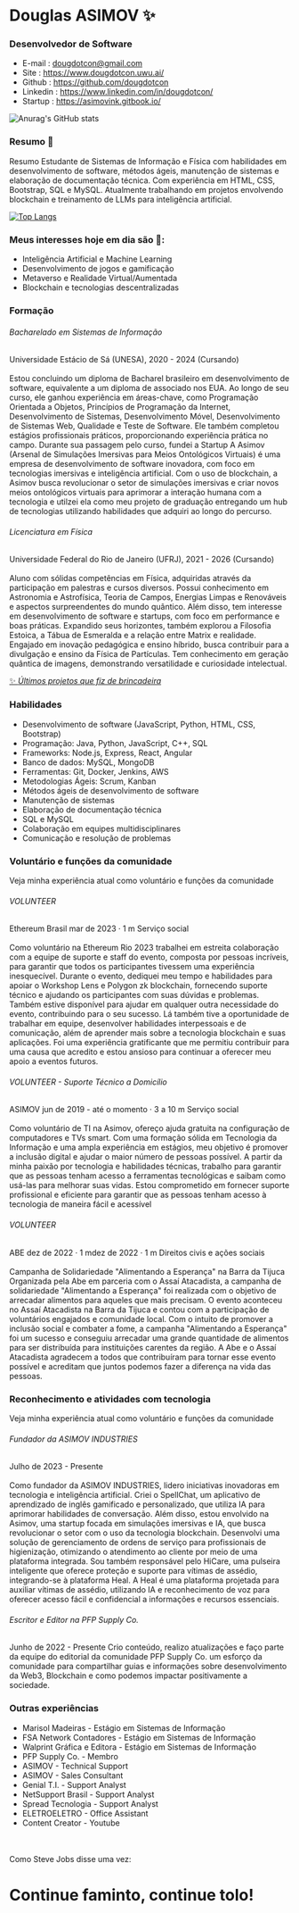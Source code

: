 # Douglas ASIMOV ✨
### Desenvolvedor de Software<br>

- E-mail : dougdotcon@gmail.com 
- Site : https://www.dougdotcon.uwu.ai/ 
- Github : https://github.com/dougdotcon 
- Linkedin : https://www.linkedin.com/in/dougdotcon/ 
- Startup : https://asimovink.gitbook.io/

  
![Anurag's GitHub stats](https://github-readme-stats.vercel.app/api?username=dougdotcon&show_icons=true&theme=tokyonight) <br>

### Resumo 👋
Resumo 
Estudante de Sistemas de Informação e Física com habilidades em desenvolvimento de software, métodos ágeis, manutenção de sistemas e elaboração de documentação técnica. Com experiência em HTML, CSS, Bootstrap, SQL e MySQL. Atualmente trabalhando em projetos envolvendo blockchain e treinamento de LLMs para inteligência artificial.


[![Top Langs](https://github-readme-stats.vercel.app/api/top-langs/?username=dougdotcon&layout=compact&theme=tokyonight)](https://github.com/anuraghazra/github-readme-stats)

### Meus interesses hoje em dia são 🎯:
- Inteligência Artificial e Machine Learning
- Desenvolvimento de jogos e gamificação
- Metaverso e Realidade Virtual/Aumentada
- Blockchain e tecnologias descentralizadas


### Formação <br>
###### Bacharelado em Sistemas de Informação 
Universidade Estácio de Sá (UNESA), 2020 - 2024 (Cursando) <br><br>
Estou concluindo um diploma de Bacharel brasileiro em desenvolvimento de software, equivalente a um diploma de associado nos EUA. Ao longo de seu curso, ele ganhou experiência em áreas-chave, como Programação Orientada a Objetos, Princípios de Programação da Internet, Desenvolvimento de Sistemas, Desenvolvimento Móvel, Desenvolvimento de Sistemas Web, Qualidade e Teste de Software. Ele também completou estágios profissionais práticos, proporcionando experiência prática no campo. Durante sua passagem pelo curso, fundei a Startup A Asimov (Arsenal de Simulações Imersivas para Meios Ontológicos Virtuais) é uma empresa de desenvolvimento de software inovadora, com foco em tecnologias imersivas e inteligência artificial. Com o uso de blockchain, a Asimov busca revolucionar o setor de simulações imersivas e criar novos meios ontológicos virtuais para aprimorar a interação humana com a tecnologia e utilzei ela como meu projeto de graduação entregando um hub de tecnologias utilizando habilidades que adquiri ao longo do percurso. 

###### Licenciatura em Física 
Universidade Federal do Rio de Janeiro (UFRJ), 2021 - 2026 (Cursando) <br><br>
Aluno com sólidas competências em Física, adquiridas através da participação em palestras e cursos diversos. Possui conhecimento em Astronomia e Astrofísica, Teoria de Campos, Energias Limpas e Renováveis e aspectos surpreendentes do mundo quântico. Além disso, tem interesse em desenvolvimento de software e startups, com foco em performance e boas práticas. Expandido seus horizontes, também explorou a Filosofia Estoica, a Tábua de Esmeralda e a relação entre Matrix e realidade. Engajado em inovação pedagógica e ensino híbrido, busca contribuir para a divulgação e ensino da Física de Partículas. Tem conhecimento em geração quântica de imagens, demonstrando versatilidade e curiosidade intelectual.


[✨ _Últimos projetos que fiz de brincadeira_](https://dougdotcon.github.io/bts-herois/ "BTS Heros")

### Habilidades<br>
- Desenvolvimento de software (JavaScript, Python, HTML, CSS, Bootstrap)
- Programação: Java, Python, JavaScript, C++, SQL
- Frameworks: Node.js, Express, React, Angular
- Banco de dados: MySQL, MongoDB
- Ferramentas: Git, Docker, Jenkins, AWS
- Metodologias Ágeis: Scrum, Kanban
- Métodos ágeis de desenvolvimento de software
- Manutenção de sistemas
- Elaboração de documentação técnica
- SQL e MySQL
- Colaboração em equipes multidisciplinares
- Comunicação e resolução de problemas

### Voluntário e funções da comunidade <br>
Veja minha experiência atual como voluntário e funções da comunidade <br>

###### VOLUNTEER
Ethereum Brasil
mar de 2023 · 1 m  Serviço social<br><br>
Como voluntário na Ethereum Rio 2023 trabalhei em estreita colaboração com a equipe de suporte e staff do evento, composta por pessoas incríveis, para garantir que todos os participantes tivessem uma experiência inesquecível.
Durante o evento, dediquei meu tempo e habilidades para apoiar o Workshop Lens e Polygon zk blockchain, fornecendo suporte técnico e ajudando os participantes com suas dúvidas e problemas. Também estive disponível para ajudar em qualquer outra necessidade do evento, contribuindo para o seu sucesso. Lá também tive a oportunidade de trabalhar em equipe, desenvolver habilidades interpessoais e de comunicação, além de aprender mais sobre a tecnologia blockchain e suas aplicações. Foi uma experiência gratificante que me permitiu contribuir para uma causa que acredito e estou ansioso para continuar a oferecer meu apoio a eventos futuros. 

###### VOLUNTEER - Suporte Técnico a Domicílio 
ASIMOV
jun de 2019 - até o momento · 3 a 10 m Serviço social<br><br>
Como voluntário de TI na Asimov, ofereço ajuda gratuita na configuração de computadores e TVs smart. Com uma formação sólida em Tecnologia da Informação e uma ampla experiência em estágios, meu objetivo é promover a inclusão digital e ajudar o maior número de pessoas possível. A partir da minha paixão por tecnologia e habilidades técnicas, trabalho para garantir que as pessoas tenham acesso a ferramentas tecnológicas e saibam como usá-las para melhorar suas vidas. Estou comprometido em fornecer suporte profissional e eficiente para garantir que as pessoas tenham acesso à tecnologia de maneira fácil e acessível

###### VOLUNTEER
ABE
dez de 2022 · 1 mdez de 2022 · 1 m Direitos civis e ações sociais <br><br>
Campanha de Solidariedade "Alimentando a Esperança" na Barra da Tijuca
Organizada pela Abe em parceria com o Assaí Atacadista, a campanha de solidariedade "Alimentando a Esperança" foi realizada com o objetivo de arrecadar alimentos para aqueles que mais precisam. O evento aconteceu no Assaí Atacadista na Barra da Tijuca e contou com a participação de voluntários engajados e comunidade local. Com o intuito de promover a inclusão social e combater a fome, a campanha "Alimentando a Esperança" foi um sucesso e conseguiu arrecadar uma grande quantidade de alimentos para ser distribuída para instituições carentes da região. A Abe e o Assaí Atacadista agradecem a todos que contribuíram para tornar esse evento possível e acreditam que juntos podemos fazer a diferença na vida das pessoas.

### Reconhecimento e atividades com tecnologia
Veja minha experiência atual como voluntário e funções da comunidade <br>

###### Fundador da ASIMOV INDUSTRIES 
Julho de 2023 - Presente <br><br>
Como fundador da ASIMOV INDUSTRIES, lidero iniciativas inovadoras em tecnologia e inteligência artificial. Criei o SpellChat, um aplicativo de aprendizado de inglês gamificado e personalizado, que utiliza IA para aprimorar habilidades de conversação. Além disso, estou envolvido na Asimov, uma startup focada em simulações imersivas e IA, que busca revolucionar o setor com o uso da tecnologia blockchain. Desenvolvi uma solução de gerenciamento de ordens de serviço para profissionais de higienização, otimizando o atendimento ao cliente por meio de uma plataforma integrada. Sou também responsável pelo HiCare, uma pulseira inteligente que oferece proteção e suporte para vítimas de assédio, integrando-se à plataforma Heal. A Heal é uma plataforma projetada para auxiliar vítimas de assédio, utilizando IA e reconhecimento de voz para oferecer acesso fácil e confidencial a informações e recursos essenciais.

###### Escritor e Editor na PFP Supply Co.
Junho de 2022 - Presente 
Crio conteúdo, realizo atualizações e faço parte da equipe do editorial da comunidade PFP Supply Co. um esforço da comunidade para compartilhar guias e informações sobre desenvolvimento da Web3, Blockchain e como podemos impactar positivamente a sociedade. 

### Outras experiências<br>
- Marisol Madeiras - Estágio em Sistemas de Informação
- FSA Network Contadores - Estágio em Sistemas de Informação
- Walprint Gráfica e Editora - Estágio em Sistemas de Informação
- PFP Supply Co. - Membro
- ASIMOV - Technical Support
- ASIMOV - Sales Consultant
- Genial T.I. - Support Analyst
- NetSupport Brasil - Support Analyst
- Spread Tecnologia - Support Analyst
- ELETROELETRO - Office Assistant
- Content Creator - Youtube


<br><br>
Como Steve Jobs disse uma vez:
# Continue faminto, continue tolo!
